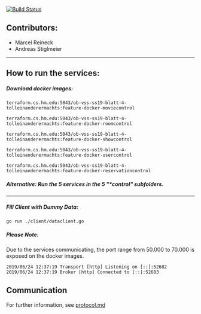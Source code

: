 [![Build Status](https://travis-ci.com/ob-vss-ss19/blatt-4-tolleinanderermachts.svg?branch=develop)](https://travis-ci.com/ob-vss-ss19/blatt-4-tolleinanderermachts)

Contributors:
---
* Marcel Reineck
* Andreas Stiglmeier
 
---
 
How to run the services:
---
##### Download docker images:
````
terraform.cs.hm.edu:5043/ob-vss-ss19-blatt-4-tolleinanderermachts:feature-docker-moviecontrol
````
````
terraform.cs.hm.edu:5043/ob-vss-ss19-blatt-4-tolleinanderermachts:feature-docker-roomcontrol
````
````
terraform.cs.hm.edu:5043/ob-vss-ss19-blatt-4-tolleinanderermachts:feature-docker-showcontrol
````
````
terraform.cs.hm.edu:5043/ob-vss-ss19-blatt-4-tolleinanderermachts:feature-docker-usercontrol
````
````
terraform.cs.hm.edu:5043/ob-vss-ss19-blatt-4-tolleinanderermachts:feature-docker-reservationcontrol
````

##### Alternative: Run the 5 services in the 5 "*control" subfolders.

---

##### Fill Client with Dummy Data:
````$xslt
go run ./client/dataclient.go
````

##### Please Note:
Due to the services communicating, the port range from 50.000 to 70.000 is exposed on the docker images.
````
2019/06/24 12:37:19 Transport [http] Listening on [::]:52682
2019/06/24 12:37:19 Broker [http] Connected to [::]:52683
````

Communication
---
For further information, see [protocol.md](https://github.com/ob-vss-ss19/blatt-4-tolleinanderermachts/blob/develop/protocol.md)
 
